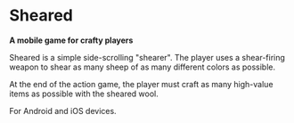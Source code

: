 Sheared
=======

**A mobile game for crafty players**

Sheared is a simple side-scrolling "shearer". The player uses a shear-firing
weapon to shear as many sheep of as many different colors as possible.

At the end of the action game, the player must craft as many high-value items
as possible with the sheared wool.

For Android and iOS devices.
